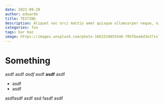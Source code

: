 ```yaml
---
date: 2022-09-20
author: eduardo
title: TESTING
description: Aliquet nec orci mattis amet quisque ullamcorper neque, nibh sem. At arcu, sit dui mi, nibh dui, diam eget aliquam. Quisque id at vitae feugiat egestas ac. Diam nulla orci at in viverra scelerisque eget. Eleifend egestas fringilla sapien.
categories: foo
tags: bar baz
image: https://images.unsplash.com/photo-1661534855546-705fbea6d3e3?ixlib=rb-1.2.1&ixid=MnwxMjA3fDB8MHxwaG90by1wYWdlfHx8fGVufDB8fHx8&auto=format&fit=crop&w=2232&q=80
---
```


# Something

asdf asdf _asdf_ asdf **asdf** asdf

- asdf
- asdf

asdfasdf asdf asd fasdf asdf 
